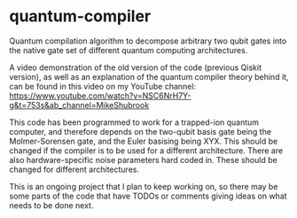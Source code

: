 # quantum-compiler
Quantum compilation algorithm to decompose arbitrary two qubit gates into the native gate set of different quantum computing architectures.

A video demonstration of the old version of the code (previous Qiskit version), as well as an explanation of the quantum compiler theory behind it, can be found in this video on my YouTube channel: https://www.youtube.com/watch?v=NSC6NrH7Y-g&t=753s&ab_channel=MikeShubrook

This code has been programmed to work for a trapped-ion quantum computer, and therefore depends on the two-qubit basis gate being the Molmer-Sorensen gate, and the Euler basising being XYX. This should be changed if the compiler is to be used for a different architecture.
There are also hardware-specific noise parameters hard coded in. These should be changed for different architectures. 

This is an ongoing project that I plan to keep working on, so there may be some parts of the code that have TODOs or comments giving ideas on what needs to be done next.


